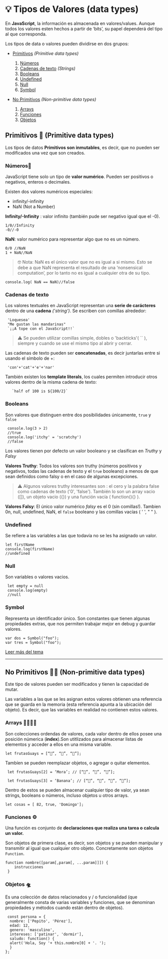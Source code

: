 # 💡 Tipos de Valores (data types)

En **JavaScript**, la información es almacenada en valores/values. Aunque todos los valores esten hechos a partir de ‘bits’, su papel dependerá del tipo al que corresponda.

Los tipos de data o valores pueden dividirse en dos grupos:

* [Primitivos](#Primitivos) *(Primitive data types)*
   1. [Números](#Números)
   2. [Cadenas de texto](#Cadenas-de-texto) *(Strings)*
   3. [Booleans](#Booleans)
   4. [Undefined](#Undefined)
   5. [Null](#Null)
   6. [Symbol](#Symbol)

* [No Primitivos](#No-Primitivos) *(Non-primitive data types)*
   1. [Arrays](#Arrays)
   2. [Funciones](#Funciones)
   3. [Objetos](#Objetos)

## Primitivos 🦖 (Primitive data types)

  Los tipos de datos **Primitivos son inmutables**, es decir, que no pueden ser modificados una vez que son creados.

### Números🧮

  JavaScript tiene solo un tipo de **valor numérico**. Pueden ser positivos o negativos, enteros o decimales.

Existen dos valores numéricos especiales:

* infinity/-infinity
* NaN (Not a Number)

**Infinity/-Infinity** : valor infinito (también pude ser negativo igual que el -0).

    1/0//Infinity
    -0//-0

**NaN**:  valor numérico para representar algo que no es un número.

    0/0 //NaN
    1 + NaN//NaN

> 🤓 Nota: NaN es el único valor que no es igual a si mismo. Esto se debe a que NaN representa el resultado de una ‘nonsensical computation’, por lo tanto no es igual a cualquier otra de su tipo.

    console.log( NaN == NaN)//false

### Cadenas de texto

Los valores textuales en JavaScript representan una **serie de carácteres** dentro de una **cadena** *('string')*. Se escriben con comillas alrededor:

     'Loquesea'
     "Me gustan las mandarinas"
     `¡¡A tope con el JavaScript!!`

> ⚠️ Se pueden utilizar comillas simple, dobles o 'backticks'( `` ), siempre y cuando se use el mismo tipo al abrir y cerrar.

Las cadenas de texto pueden ser **concatenadas**, es decir juntarlas entre si usando el símbolo de +:

     'con'+'cat'+'e'+'nar'

También existen los **template literals**, los cuales permiten introducir otros valores dentro de la misma cadena de texto:

       `half of 100 is ${100/2}`

### Booleans

Son valores que distinguen entre dos posibilidades únicamente, `true` y `false`

     console.log(3 > 2)
     //true
     console.log('itchy' = 'scratchy')
     //false

 Los valores tienen por defecto un valor booleano y se clasifican en *Truthy*  y *Falsy*

 **Valores Truthy**: Todos los valores son truthy (números positivos y negativos, todas las cadenas de texto y el `true` booleano) a menos de que sean definidos como falsy o en el caso de algunas excepciones.

>⚠️ Algunos valores truthy interesantes son : el cero y la palabra false como cadenas de texto ('0', 'false'). También lo son un array vacio ([]), un objeto vacio ({}) y una función vacía ( function(){} ).

**Valores Falsy**: El único valor numérico *falsy* es el 0 (sin comillas!). Tambien 0n, null, undefined, NaN, el `false` booleano y las comillas vacías ( ' ', " " ).

### Undefined

 Se refiere a las variables a las que todavía no se les ha asignado un valor.

    let firstName
    console.log(firstName)
    //undefined 

### Null

 Son variables o valores vacios.

     let empty = null
     console.log(empty) 
     //null 

### Symbol

Representa un identificador único. Son constantes que tienen algunas propiedades extras, que nos permiten trabajar mejor en debug y guardar valores.

    var dos = Symbol("foo");
    var tres = Symbol("foo");

[Leer más del tema](https://javascript.info/symbol)

---

## No Primitivos 👩‍💻 (Non-primitive data types)

Este tipo de valores pueden ser modificados y tienen la capacidad de mutar.

Las variables a las que se les asignan estos valores obtienen una referencia que se guarda en la memoria (esta referencia apunta a la ubicación del objeto). Es decir, que las variables en realidad no contienen estos valores.

### Arrays 👩‍👩‍👦‍👦

Son colecciones ordendas de valores, cada valor dentro de ellos posee una posición númerica (**index**).Son utitlizados para almacenar listas de elementos y acceder a ellos en una misma variable.

    let frutasGuays = [“🍏”, “🍓”, “🍊”];

Tambíen se pueden reemplazar objetos, o agregar o quitar elementos.

     let frutasGuays[2] = ‘Mora’; // [“🍏”, “🍓”, “🍇”];

     let frutasGuays[3] = ‘Banana’; // [“🍏”, “🍓”, “🍇”, “🍌”];

Dentro de estos se pueden almacenar cualquier tipo de valor, ya sean strings, booleans o números, incluso objetos u otros arrays.

    let cosas = [ 82, true, 'Domingo'];

### Funciones ⚙️

Una función es conjunto de **declaraciones que realiza una tarea o calcula un valor.**

Son objetos de primera clase, es decir, son objetos y se pueden manipular y transmitir al igual que cualquier otro objeto. Concretamente son objetos `Function`.

    function nombre([param[,param[, ...param]]]) {
        instrucciones
     }

### Objetos 🛸

Es una colección de datos relacionados y / o funcionalidad (que generalmente consta de varias variables y funciones, que se denominan propiedades y métodos cuando están dentro de objetos).

     const persona = {
      nombre: ['Pepito', 'Pérez'],
      edad: 12,
      genero: 'masculino',
      intereses: ['patinar', 'dormir'],
      saludo: function() {
      alert('Hola, Soy '+ this.nombre[0] + '. ');
      }
    };
